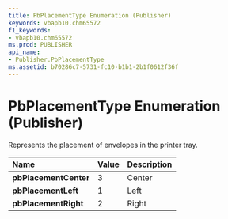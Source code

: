 ```yaml
---
title: PbPlacementType Enumeration (Publisher)
keywords: vbapb10.chm65572
f1_keywords:
- vbapb10.chm65572
ms.prod: PUBLISHER
api_name:
- Publisher.PbPlacementType
ms.assetid: b70286c7-5731-fc10-b1b1-2b1f0612f36f
---
```



# PbPlacementType Enumeration (Publisher)

Represents the placement of envelopes in the printer tray.



|**Name**|**Value**|**Description**|
|:-----|:-----|:-----|
| **pbPlacementCenter**|3|Center|
| **pbPlacementLeft**|1|Left|
| **pbPlacementRight**|2|Right|

